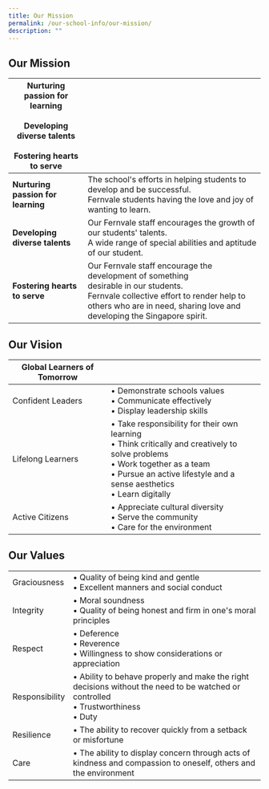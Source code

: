 ```yaml
---
title: Our Mission
permalink: /our-school-info/our-mission/
description: ""
---
```

## Our Mission

|  **Nurturing passion for learning <br><br>Developing diverse talents<br><br>Fostering hearts to serve**         |                                                                                              | 
|--------------------------------|-------------------------------------------------------------------------------------------------------------------------------------------------|
| **Nurturing passion for learning** | The school's efforts in helping students to develop and be successful.<br>Fernvale students having the love and joy of wanting to learn.                                                                          |
| **Developing diverse talents**     | Our Fernvale staff encourages the growth of our students' talents.<br>A wide range of special abilities and aptitude of our student.                                                                              |
| **Fostering hearts to serve**      | Our Fernvale staff encourage the development of something<br>desirable in our students.<br>Fernvale collective effort to render help to others who are in need, sharing love and developing the Singapore spirit. |

## Our Vision

|       Global Learners of Tomorrow           |                                                                                                                                                                                                    |
|-------------------|----------------------------------------------------------------------------------------------------------------------------------------------------------------------------------------------------|
| Confident Leaders | • Demonstrate schools values<br>• Communicate effectively<br>• Display leadership skills                                                                                                                 |
| Lifelong Learners | • Take responsibility for their own learning<br>• Think critically and creatively to solve problems<br>• Work together as a team<br>• Pursue an active lifestyle and a sense aesthetics<br>• Learn digitally |
| Active Citizens   | • Appreciate cultural diversity<br>• Serve the community<br>• Care for the environment      |

## Our Values

|                |                                                                                                                                 |
|----------------|---------------------------------------------------------------------------------------------------------------------------------|
| Graciousness   | • Quality of being kind and gentle<br>• Excellent manners and social conduct                                                        |
| Integrity      | • Moral soundness<br>• Quality of being honest and firm in one's moral principles                                                   |
| Respect        | • Deference<br>• Reverence<br>• Willingness to show considerations or appreciation                                                    |
| Responsibility | • Ability to behave properly and make the right decisions without the need to be watched or controlled<br>• Trustworthiness<br>• Duty |
| Resilience     | • The ability to recover quickly from a setback or misfortune                                                                     |
| Care           | • The ability to display concern through acts of kindness and compassion to oneself, others and the environment                   |